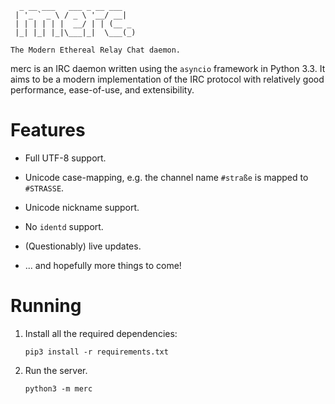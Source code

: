 
      _ __ ___   ___ _ __ ___
     | '_ ` _ \ / _ \ '__/ __|
     | | | | | |  __/ | | (__ _
     |_| |_| |_|\___|_|  \___(_)

    The Modern Ethereal Relay Chat daemon.

merc is an IRC daemon written using the `asyncio` framework in Python 3.3. It
aims to be a modern implementation of the IRC protocol with relatively good
performance, ease-of-use, and extensibility.

# Features

 * Full UTF-8 support.

 * Unicode case-mapping, e.g. the channel name `#straße` is mapped to
   `#STRASSE`.

 * Unicode nickname support.

 * No `identd` support.

 * (Questionably) live updates.

 * ... and hopefully more things to come!

# Running

 1. Install all the required dependencies:

        pip3 install -r requirements.txt

 2. Run the server.

        python3 -m merc
